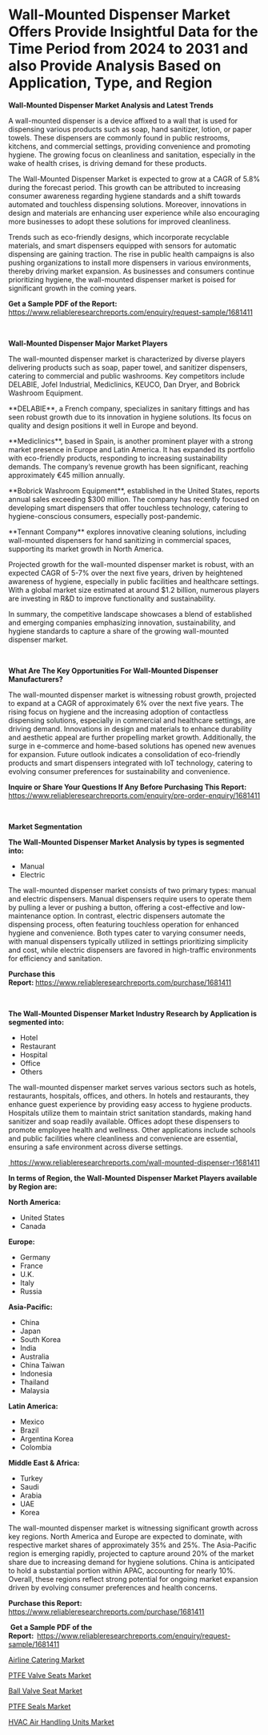 <p><h1>Wall-Mounted Dispenser Market Offers Provide Insightful Data for the Time Period from 2024 to 2031 and also Provide Analysis Based on Application, Type, and Region</h1></p><p><strong>Wall-Mounted Dispenser Market Analysis and Latest Trends</strong></p>
<p><p>A wall-mounted dispenser is a device affixed to a wall that is used for dispensing various products such as soap, hand sanitizer, lotion, or paper towels. These dispensers are commonly found in public restrooms, kitchens, and commercial settings, providing convenience and promoting hygiene. The growing focus on cleanliness and sanitation, especially in the wake of health crises, is driving demand for these products.</p><p>The Wall-Mounted Dispenser Market is expected to grow at a CAGR of 5.8% during the forecast period. This growth can be attributed to increasing consumer awareness regarding hygiene standards and a shift towards automated and touchless dispensing solutions. Moreover, innovations in design and materials are enhancing user experience while also encouraging more businesses to adopt these solutions for improved cleanliness. </p><p>Trends such as eco-friendly designs, which incorporate recyclable materials, and smart dispensers equipped with sensors for automatic dispensing are gaining traction. The rise in public health campaigns is also pushing organizations to install more dispensers in various environments, thereby driving market expansion. As businesses and consumers continue prioritizing hygiene, the wall-mounted dispenser market is poised for significant growth in the coming years.</p></p>
<p><strong>Get a Sample PDF of the Report:&nbsp;</strong> <a href="https://www.reliableresearchreports.com/enquiry/request-sample/1681411?utm_campaign=1677&utm_medium=2&utm_source=Github&utm_content=ia&utm_term=18102024&utm_id=wall-mounted-dispenser">https://www.reliableresearchreports.com/enquiry/request-sample/1681411</a></p>
<p>&nbsp;</p>
<p><strong>Wall-Mounted Dispenser Major Market Players</strong></p>
<p><p>The wall-mounted dispenser market is characterized by diverse players delivering products such as soap, paper towel, and sanitizer dispensers, catering to commercial and public washrooms. Key competitors include DELABIE, Jofel Industrial, Mediclinics, KEUCO, Dan Dryer, and Bobrick Washroom Equipment.</p><p>**DELABIE**, a French company, specializes in sanitary fittings and has seen robust growth due to its innovation in hygiene solutions. Its focus on quality and design positions it well in Europe and beyond. </p><p>**Mediclinics**, based in Spain, is another prominent player with a strong market presence in Europe and Latin America. It has expanded its portfolio with eco-friendly products, responding to increasing sustainability demands. The company’s revenue growth has been significant, reaching approximately €45 million annually.</p><p>**Bobrick Washroom Equipment**, established in the United States, reports annual sales exceeding $300 million. The company has recently focused on developing smart dispensers that offer touchless technology, catering to hygiene-conscious consumers, especially post-pandemic.</p><p>**Tennant Company** explores innovative cleaning solutions, including wall-mounted dispensers for hand sanitizing in commercial spaces, supporting its market growth in North America.</p><p>Projected growth for the wall-mounted dispenser market is robust, with an expected CAGR of 5-7% over the next five years, driven by heightened awareness of hygiene, especially in public facilities and healthcare settings. With a global market size estimated at around $1.2 billion, numerous players are investing in R&D to improve functionality and sustainability.</p><p>In summary, the competitive landscape showcases a blend of established and emerging companies emphasizing innovation, sustainability, and hygiene standards to capture a share of the growing wall-mounted dispenser market.</p></p>
<p>&nbsp;</p>
<p><strong>What Are The Key Opportunities For Wall-Mounted Dispenser Manufacturers?</strong></p>
<p><p>The wall-mounted dispenser market is witnessing robust growth, projected to expand at a CAGR of approximately 6% over the next five years. The rising focus on hygiene and the increasing adoption of contactless dispensing solutions, especially in commercial and healthcare settings, are driving demand. Innovations in design and materials to enhance durability and aesthetic appeal are further propelling market growth. Additionally, the surge in e-commerce and home-based solutions has opened new avenues for expansion. Future outlook indicates a consolidation of eco-friendly products and smart dispensers integrated with IoT technology, catering to evolving consumer preferences for sustainability and convenience.</p></p>
<p><strong>Inquire or Share Your Questions If Any Before Purchasing This Report:</strong> <a href="https://www.reliableresearchreports.com/enquiry/pre-order-enquiry/1681411?utm_campaign=1677&utm_medium=2&utm_source=Github&utm_content=ia&utm_term=18102024&utm_id=wall-mounted-dispenser">https://www.reliableresearchreports.com/enquiry/pre-order-enquiry/1681411</a></p>
<p>&nbsp;</p>
<p><strong>Market Segmentation</strong></p>
<p><strong>The Wall-Mounted Dispenser Market Analysis by types is segmented into:</strong></p>
<p><ul><li>Manual</li><li>Electric</li></ul></p>
<p><p>The wall-mounted dispenser market consists of two primary types: manual and electric dispensers. Manual dispensers require users to operate them by pulling a lever or pushing a button, offering a cost-effective and low-maintenance option. In contrast, electric dispensers automate the dispensing process, often featuring touchless operation for enhanced hygiene and convenience. Both types cater to varying consumer needs, with manual dispensers typically utilized in settings prioritizing simplicity and cost, while electric dispensers are favored in high-traffic environments for efficiency and sanitation.</p></p>
<p><strong>Purchase this Report:&nbsp;</strong><a href="https://www.reliableresearchreports.com/purchase/1681411?utm_campaign=1677&utm_medium=2&utm_source=Github&utm_content=ia&utm_term=18102024&utm_id=wall-mounted-dispenser">https://www.reliableresearchreports.com/purchase/1681411</a></p>
<p>&nbsp;</p>
<p><strong>The Wall-Mounted Dispenser Market Industry Research by Application is segmented into:</strong></p>
<p><ul><li>Hotel</li><li>Restaurant</li><li>Hospital</li><li>Office</li><li>Others</li></ul></p>
<p><p>The wall-mounted dispenser market serves various sectors such as hotels, restaurants, hospitals, offices, and others. In hotels and restaurants, they enhance guest experience by providing easy access to hygiene products. Hospitals utilize them to maintain strict sanitation standards, making hand sanitizer and soap readily available. Offices adopt these dispensers to promote employee health and wellness. Other applications include schools and public facilities where cleanliness and convenience are essential, ensuring a safe environment across diverse settings.</p></p>
<p><a href="https://www.reliableresearchreports.com/wall-mounted-dispenser-r1681411?utm_campaign=1677&utm_medium=2&utm_source=Github&utm_content=ia&utm_term=18102024&utm_id=wall-mounted-dispenser">&nbsp;https://www.reliableresearchreports.com/wall-mounted-dispenser-r1681411</a></p>
<p><strong>In terms of Region, the Wall-Mounted Dispenser Market Players available by Region are:</strong></p>
<p>
    <p> <strong> North America: </strong>
        <ul>
            <li>United States</li>
            <li>Canada</li>
        </ul>
        </p> 
    <p> <strong> Europe: </strong>
        <ul>
            <li>Germany</li>
            <li>France</li>
            <li>U.K.</li>
            <li>Italy</li>
            <li>Russia</li>
        </ul>
        </p> 
    <p> <strong> Asia-Pacific: </strong>
        <ul>
            <li>China</li>
            <li>Japan</li>
            <li>South Korea</li>
            <li>India</li>
            <li>Australia</li>
            <li>China Taiwan</li>
            <li>Indonesia</li>
            <li>Thailand</li>
            <li>Malaysia</li>
        </ul>
        </p> 
    <p> <strong> Latin America: </strong>
        <ul>
            <li>Mexico</li>
            <li>Brazil</li>
            <li>Argentina Korea</li>
            <li>Colombia</li>
        </ul>
        </p> 
    <p> <strong> Middle East & Africa: </strong>
        <ul>
            <li>Turkey</li>
            <li>Saudi</li>
            <li>Arabia</li>
            <li>UAE</li>
            <li>Korea</li>
        </ul>
    </p>
    </p>
<p><p>The wall-mounted dispenser market is witnessing significant growth across key regions. North America and Europe are expected to dominate, with respective market shares of approximately 35% and 25%. The Asia-Pacific region is emerging rapidly, projected to capture around 20% of the market share due to increasing demand for hygiene solutions. China is anticipated to hold a substantial portion within APAC, accounting for nearly 10%. Overall, these regions reflect strong potential for ongoing market expansion driven by evolving consumer preferences and health concerns.</p></p>
<p><strong>Purchase this Report: </strong><a href="https://www.reliableresearchreports.com/purchase/1681411?utm_campaign=1677&utm_medium=2&utm_source=Github&utm_content=ia&utm_term=18102024&utm_id=wall-mounted-dispenser">https://www.reliableresearchreports.com/purchase/1681411</a></p>
<p>&nbsp;<strong>Get a Sample PDF of the Report:&nbsp;&nbsp;</strong><a href="https://www.reliableresearchreports.com/enquiry/request-sample/1681411?utm_campaign=1677&utm_medium=2&utm_source=Github&utm_content=ia&utm_term=18102024&utm_id=wall-mounted-dispenser">https://www.reliableresearchreports.com/enquiry/request-sample/1681411</a></p>
<p><strong></strong></p>
<p><p><a href="https://www.linkedin.com/pulse/airline-catering-market-share-size-trends-industry-analysis-vcvmf?utm_campaign=1677&utm_medium=2&utm_source=Github&utm_content=ia&utm_term=18102024&utm_id=wall-mounted-dispenser">Airline Catering Market</a></p><p><a href="https://www.linkedin.com/pulse/opportunities-challenges-ptfe-valve-seats-market-strategic-gvwtc?utm_campaign=1677&utm_medium=2&utm_source=Github&utm_content=ia&utm_term=18102024&utm_id=wall-mounted-dispenser">PTFE Valve Seats Market</a></p><p><a href="https://www.linkedin.com/pulse/navigating-ball-valve-seat-market-expert-analysis-forecast-ouvoc?utm_campaign=1677&utm_medium=2&utm_source=Github&utm_content=ia&utm_term=18102024&utm_id=wall-mounted-dispenser">Ball Valve Seat Market</a></p><p><a href="https://www.linkedin.com/pulse/ptfe-seals-market-trends-detailed-study-its-segmentation-9zz2c?utm_campaign=1677&utm_medium=2&utm_source=Github&utm_content=ia&utm_term=18102024&utm_id=wall-mounted-dispenser">PTFE Seals Market</a></p><p><a href="https://www.linkedin.com/pulse/surfing-hvac-air-handling-units-wave-riding-market-i5tmc?utm_campaign=1677&utm_medium=2&utm_source=Github&utm_content=ia&utm_term=18102024&utm_id=wall-mounted-dispenser">HVAC Air Handling Units Market</a></p></p>